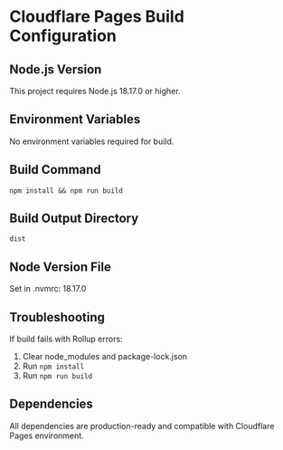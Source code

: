 # Cloudflare Pages Build Configuration

## Node.js Version
This project requires Node.js 18.17.0 or higher.

## Environment Variables
No environment variables required for build.

## Build Command
```
npm install && npm run build
```

## Build Output Directory
```
dist
```

## Node Version File
Set in .nvmrc: 18.17.0

## Troubleshooting
If build fails with Rollup errors:
1. Clear node_modules and package-lock.json
2. Run `npm install` 
3. Run `npm run build`

## Dependencies
All dependencies are production-ready and compatible with Cloudflare Pages environment.
